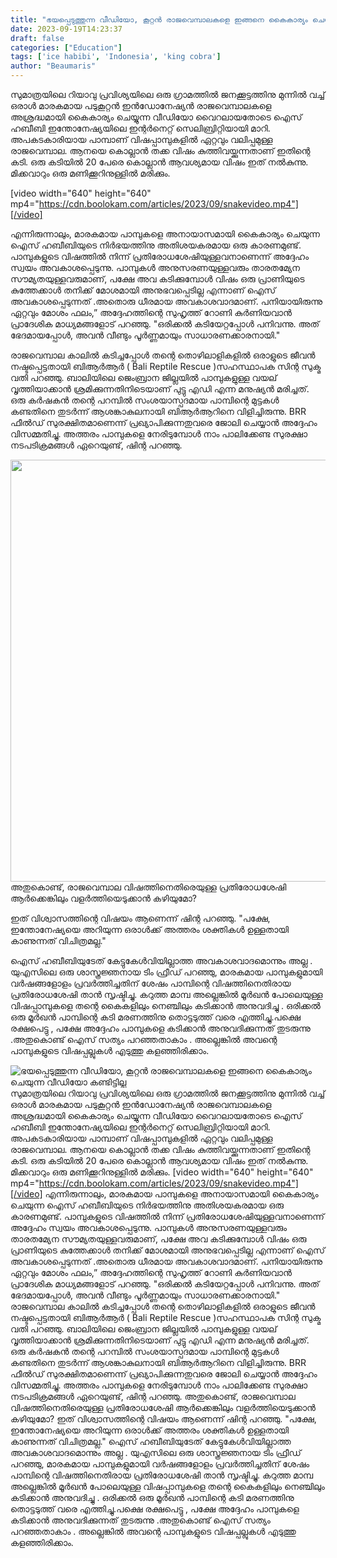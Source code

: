 ```yaml
---
title: "ഭയപ്പെടുത്തുന്ന വീഡിയോ, കൂറ്റൻ രാജവെമ്പാലകളെ ഇങ്ങനെ കൈകാര്യം ചെയുന്ന വീഡിയോ കണ്ടിട്ടില്ല"
date: 2023-09-19T14:23:37
draft: false
categories: ["Education"]
tags: ['ice habibi', 'Indonesia', 'king cobra']
author: "Beaumaris"
---
```


സുമാത്രയിലെ റിയാവു പ്രവിശ്യയിലെ ഒരു ഗ്രാമത്തിൽ ജനക്കൂട്ടത്തിനു മുന്നിൽ വച്ച് ഒരാൾ മാരകമായ പടുകൂറ്റൻ ഇൻഡോനേഷ്യൻ രാജവെമ്പാലകളെ അശ്രദ്ധമായി കൈകാര്യം ചെയ്യുന്ന വീഡിയോ വൈറലായതോടെ ഐസ് ഹബീബി ഇന്തോനേഷ്യയിലെ ഇന്റർനെറ്റ് സെലിബ്രിറ്റിയായി മാറി. അപകടകാരിയായ പാമ്പാണ് വിഷപ്പാമ്പുകളിൽ ഏറ്റവും വലിപ്പമുള്ള രാജവെമ്പാല. ആനയെ കൊല്ലാൻ തക്ക വിഷം കുത്തിവയ്ക്കുന്നതാണ് ഇതിന്റെ കടി. ഒരു കടിയിൽ 20 പേരെ കൊല്ലാൻ ആവശ്യമായ വിഷം ഇത് നൽകുന്നു. മിക്കവാറും ഒരു മണിക്കൂറിനുള്ളിൽ മരിക്കും.

[video width="640" height="640" mp4="https://cdn.boolokam.com/articles/2023/09/snakevideo.mp4"][/video]

എന്നിരുന്നാലും, മാരകമായ പാമ്പുകളെ അനായാസമായി കൈകാര്യം ചെയുന്ന ഐസ് ഹബീബിയുടെ നിർഭയത്തിനു അതിശയകരമായ ഒരു കാരണമുണ്ട്. പാമ്പുകളുടെ വിഷത്തിൽ നിന്ന് പ്രതിരോധശേഷിയുള്ളവനാണെന്ന് അദ്ദേഹം സ്വയം അവകാശപ്പെടുന്നു. പാമ്പുകൾ അനുസരണയുള്ളവരും താരതമ്യേന സൗമ്യതയുള്ളവരുമാണ്, പക്ഷേ അവ കടിക്കുമ്പോൾ വിഷം ഒരു പ്രാണിയുടെ കുത്തേക്കാൾ തനിക്ക് മോശമായി അനുഭവപ്പെടില്ല എന്നാണ് ഐസ് അവകാശപ്പെടുന്നത് .അതൊരു ധീരമായ അവകാശവാദമാണ്. പനിയായിരുന്നു ഏറ്റവും മോശം ഫലം,” അദ്ദേഹത്തിന്റെ സുഹൃത്ത് റോണി കുർണിയവാൻ പ്രാദേശിക മാധ്യമങ്ങളോട് പറഞ്ഞു. "ഒരിക്കൽ കടിയേറ്റപ്പോൾ പനിവന്നു. അത് ഭേദമായപ്പോൾ, അവൻ വീണ്ടും പൂർണ്ണമായും സാധാരണക്കാരനായി."

രാജവെമ്പാല കാലിൽ കടിച്ചപ്പോൾ തന്റെ തൊഴിലാളികളിൽ ഒരാളുടെ ജീവൻ നഷ്ടപ്പെട്ടതായി ബിആർആർ ( Bali Reptile Rescue )സഹസ്ഥാപക സിന്റ സുക്മ വതി പറഞ്ഞു. ബാലിയിലെ ജെംബ്രാന ജില്ലയിൽ പാമ്പുകളുള്ള വയല് വൃത്തിയാക്കാൻ ശ്രമിക്കുന്നതിനിടെയാണ് പുട്ടു എഡി എന്ന മനുഷ്യൻ മരിച്ചത്. ഒരു കർഷകൻ തന്റെ പറമ്പിൽ സംശയാസ്പദമായ പാമ്പിന്റെ മുട്ടകൾ കണ്ടതിനെ തുടർന്ന് ആശങ്കാകുലനായി ബിആർആറിനെ വിളിച്ചിരുന്നു. BRR ഫീൽഡ് സുരക്ഷിതമാണെന്ന് പ്രഖ്യാപിക്കുന്നതുവരെ ജോലി ചെയ്യാൻ അദ്ദേഹം വിസമ്മതിച്ചു. അത്തരം പാമ്പുകളെ നേരിടുമ്പോൾ നാം പാലിക്കേണ്ട സുരക്ഷാ നടപടിക്രമങ്ങൾ ഏറെയുണ്ട്, ഷിന്റ പറഞ്ഞു.

<img class="alignnone size-full wp-image-420982" src="https://cdn.boolokam.com/articles/2023/09/ccc.jpg" alt="" width="1200" height="675" />അതുകൊണ്ട്, രാജവെമ്പാല വിഷത്തിനെതിരെയുള്ള പ്രതിരോധശേഷി ആർക്കെങ്കിലും വളർത്തിയെടുക്കാൻ കഴിയുമോ?

ഇത് വിശ്വാസത്തിന്റെ വിഷയം ആണെന്ന് ഷിന്റ പറഞ്ഞു. "പക്ഷേ, ഇന്തോനേഷ്യയെ അറിയുന്ന ഒരാൾക്ക് അത്തരം ശക്തികൾ ഉള്ളതായി കാണുന്നത് വിചിത്രമല്ല."

ഐസ് ഹബീബിയുടേത് കേട്ടുകേൾവിയില്ലാത്ത അവകാശവാദമൊന്നും അല്ല . യുഎസിലെ ഒരു ശാസ്ത്രജ്ഞനായ ടിം ഫ്രീഡ് പറഞ്ഞു, മാരകമായ പാമ്പുകളുമായി വർഷങ്ങളോളം പ്രവർത്തിച്ചതിന് ശേഷം പാമ്പിന്റെ വിഷത്തിനെതിരായ പ്രതിരോധശേഷി താൻ സൃഷ്ടിച്ചു. കറുത്ത മാമ്പ അല്ലെങ്കിൽ മൂർഖൻ പോലെയുള്ള വിഷപ്പാമ്പുകളെ തന്റെ കൈകളിലും നെഞ്ചിലും കടിക്കാൻ അനുവദിച്ചു . ഒരിക്കൽ ഒരു മൂർഖൻ പാമ്പിന്റെ കടി മരണത്തിനു തൊട്ടടുത്ത് വരെ എത്തിച്ചു.പക്ഷെ രക്ഷപെട്ടു , പക്ഷേ അദ്ദേഹം പാമ്പുകളെ കടിക്കാൻ അനുവദിക്കുന്നത് തുടരുന്നു .അതുകൊണ്ട് ഐസ് സത്യം പറഞ്ഞതാകാം . അല്ലെങ്കിൽ അവന്റെ പാമ്പുകളുടെ വിഷപ്പല്ലുകൾ എടുത്തു കളഞ്ഞിരിക്കാം.


![ഭയപ്പെടുത്തുന്ന വീഡിയോ, കൂറ്റൻ രാജവെമ്പാലകളെ ഇങ്ങനെ കൈകാര്യം ചെയുന്ന വീഡിയോ കണ്ടിട്ടില്ല](https://cdn.boolokam.com/articles/2023/09/ccc.jpg)സുമാത്രയിലെ റിയാവു പ്രവിശ്യയിലെ ഒരു ഗ്രാമത്തിൽ ജനക്കൂട്ടത്തിനു മുന്നിൽ വച്ച് ഒരാൾ മാരകമായ പടുകൂറ്റൻ ഇൻഡോനേഷ്യൻ രാജവെമ്പാലകളെ അശ്രദ്ധമായി കൈകാര്യം ചെയ്യുന്ന വീഡിയോ വൈറലായതോടെ ഐസ് ഹബീബി ഇന്തോനേഷ്യയിലെ ഇന്റർനെറ്റ് സെലിബ്രിറ്റിയായി മാറി. അപകടകാരിയായ പാമ്പാണ് വിഷപ്പാമ്പുകളിൽ ഏറ്റവും വലിപ്പമുള്ള രാജവെമ്പാല. ആനയെ കൊല്ലാൻ തക്ക വിഷം കുത്തിവയ്ക്കുന്നതാണ് ഇതിന്റെ കടി. ഒരു കടിയിൽ 20 പേരെ കൊല്ലാൻ ആവശ്യമായ വിഷം ഇത് നൽകുന്നു. മിക്കവാറും ഒരു മണിക്കൂറിനുള്ളിൽ മരിക്കും. [video width="640" height="640" mp4="https://cdn.boolokam.com/articles/2023/09/snakevideo.mp4"][/video] എന്നിരുന്നാലും, മാരകമായ പാമ്പുകളെ അനായാസമായി കൈകാര്യം ചെയുന്ന ഐസ് ഹബീബിയുടെ നിർഭയത്തിനു അതിശയകരമായ ഒരു കാരണമുണ്ട്. പാമ്പുകളുടെ വിഷത്തിൽ നിന്ന് പ്രതിരോധശേഷിയുള്ളവനാണെന്ന് അദ്ദേഹം സ്വയം അവകാശപ്പെടുന്നു. പാമ്പുകൾ അനുസരണയുള്ളവരും താരതമ്യേന സൗമ്യതയുള്ളവരുമാണ്, പക്ഷേ അവ കടിക്കുമ്പോൾ വിഷം ഒരു പ്രാണിയുടെ കുത്തേക്കാൾ തനിക്ക് മോശമായി അനുഭവപ്പെടില്ല എന്നാണ് ഐസ് അവകാശപ്പെടുന്നത് .അതൊരു ധീരമായ അവകാശവാദമാണ്. പനിയായിരുന്നു ഏറ്റവും മോശം ഫലം,” അദ്ദേഹത്തിന്റെ സുഹൃത്ത് റോണി കുർണിയവാൻ പ്രാദേശിക മാധ്യമങ്ങളോട് പറഞ്ഞു. "ഒരിക്കൽ കടിയേറ്റപ്പോൾ പനിവന്നു. അത് ഭേദമായപ്പോൾ, അവൻ വീണ്ടും പൂർണ്ണമായും സാധാരണക്കാരനായി." രാജവെമ്പാല കാലിൽ കടിച്ചപ്പോൾ തന്റെ തൊഴിലാളികളിൽ ഒരാളുടെ ജീവൻ നഷ്ടപ്പെട്ടതായി ബിആർആർ ( Bali Reptile Rescue )സഹസ്ഥാപക സിന്റ സുക്മ വതി പറഞ്ഞു. ബാലിയിലെ ജെംബ്രാന ജില്ലയിൽ പാമ്പുകളുള്ള വയല് വൃത്തിയാക്കാൻ ശ്രമിക്കുന്നതിനിടെയാണ് പുട്ടു എഡി എന്ന മനുഷ്യൻ മരിച്ചത്. ഒരു കർഷകൻ തന്റെ പറമ്പിൽ സംശയാസ്പദമായ പാമ്പിന്റെ മുട്ടകൾ കണ്ടതിനെ തുടർന്ന് ആശങ്കാകുലനായി ബിആർആറിനെ വിളിച്ചിരുന്നു. BRR ഫീൽഡ് സുരക്ഷിതമാണെന്ന് പ്രഖ്യാപിക്കുന്നതുവരെ ജോലി ചെയ്യാൻ അദ്ദേഹം വിസമ്മതിച്ചു. അത്തരം പാമ്പുകളെ നേരിടുമ്പോൾ നാം പാലിക്കേണ്ട സുരക്ഷാ നടപടിക്രമങ്ങൾ ഏറെയുണ്ട്, ഷിന്റ പറഞ്ഞു. അതുകൊണ്ട്, രാജവെമ്പാല വിഷത്തിനെതിരെയുള്ള പ്രതിരോധശേഷി ആർക്കെങ്കിലും വളർത്തിയെടുക്കാൻ കഴിയുമോ? ഇത് വിശ്വാസത്തിന്റെ വിഷയം ആണെന്ന് ഷിന്റ പറഞ്ഞു. "പക്ഷേ, ഇന്തോനേഷ്യയെ അറിയുന്ന ഒരാൾക്ക് അത്തരം ശക്തികൾ ഉള്ളതായി കാണുന്നത് വിചിത്രമല്ല." ഐസ് ഹബീബിയുടേത് കേട്ടുകേൾവിയില്ലാത്ത അവകാശവാദമൊന്നും അല്ല . യുഎസിലെ ഒരു ശാസ്ത്രജ്ഞനായ ടിം ഫ്രീഡ് പറഞ്ഞു, മാരകമായ പാമ്പുകളുമായി വർഷങ്ങളോളം പ്രവർത്തിച്ചതിന് ശേഷം പാമ്പിന്റെ വിഷത്തിനെതിരായ പ്രതിരോധശേഷി താൻ സൃഷ്ടിച്ചു. കറുത്ത മാമ്പ അല്ലെങ്കിൽ മൂർഖൻ പോലെയുള്ള വിഷപ്പാമ്പുകളെ തന്റെ കൈകളിലും നെഞ്ചിലും കടിക്കാൻ അനുവദിച്ചു . ഒരിക്കൽ ഒരു മൂർഖൻ പാമ്പിന്റെ കടി മരണത്തിനു തൊട്ടടുത്ത് വരെ എത്തിച്ചു.പക്ഷെ രക്ഷപെട്ടു , പക്ഷേ അദ്ദേഹം പാമ്പുകളെ കടിക്കാൻ അനുവദിക്കുന്നത് തുടരുന്നു .അതുകൊണ്ട് ഐസ് സത്യം പറഞ്ഞതാകാം . അല്ലെങ്കിൽ അവന്റെ പാമ്പുകളുടെ വിഷപ്പല്ലുകൾ എടുത്തു കളഞ്ഞിരിക്കാം.
